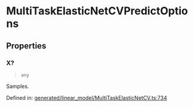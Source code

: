 # MultiTaskElasticNetCVPredictOptions

## Properties

### X?

> `any`

Samples.

Defined in:  [generated/linear\_model/MultiTaskElasticNetCV.ts:734](https://github.com/transitive-bullshit/scikit-learn-ts/blob/b59c1ff/packages/sklearn/src/generated/linear_model/MultiTaskElasticNetCV.ts#L734)
